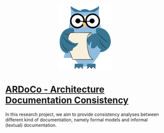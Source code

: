 <p align="center"> 
	<img alt="ARDoCo" src="assets/img/logo.png" height="210"/>
</p>

# [ARDoCo - Architecture Documentation Consistency](https://github.com/ARDoCo)

In this research project, we aim to provide consistency analyses between different kind of documentation, namely formal models and informal (textual) documentation.
